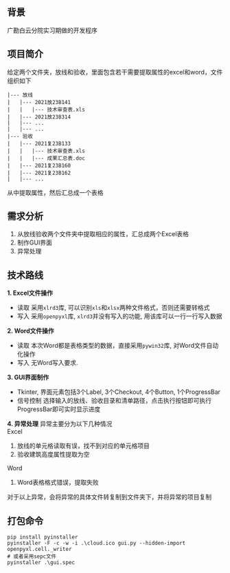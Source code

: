 ## 背景
广勘白云分院实习期做的开发程序
## 项目简介
给定两个文件夹，放线和验收，里面包含若干需要提取属性的excel和word，文件组织如下
```
|--- 放线
|   |--- 2021放23B141
|   |   |--- 技术审查表.xls
|   |--- 2021放23B314
|   |--- ...
|   |--- ...
|--- 验收
|   |--- 2021复23B133
|   |   |--- 技术审查表.xls
|   |   |--- 成果汇总表.doc
|   |--- 2021复23B160
|   |--- 2021复23B162
|   |--- ...
```
从中提取属性，然后汇总成一个表格
## 需求分析
1. 从放线验收两个文件夹中提取相应的属性，汇总成两个Excel表格
2. 制作GUI界面
3. 异常处理
## 技术路线
**1. Excel文件操作**
- 读取 采用`xlrd3`库, 可以识别`xls`和`xlsx`两种文件格式，否则还需要转格式  
- 写入 采用`openpyxl`库, `xlrd3`并没有写入的功能, 用该库可以一行一行写入数据
  
**2. Word文件操作**
- 读取 本次Word都是表格类型的数据，直接采用`pywin32`库, 对Word文件自动化操作
- 写入 无Word写入要求.

**3. GUI界面制作**
- Tkinter, 界面元素包括3个Label, 3个Checkout, 4个Button, 1个ProgressBar
- 信号控制 选择输入的放线、验收目录和清单路径，点击执行按钮即可执行ProgressBar即可实时显示进度

**4. 异常处理**
异常主要分为以下几种情况  
Excel 
1. 放线的单元格读取有误，找不到对应的单元格项目
2. 验收建筑高度属性提取为空 
  
Word
1. Word表格格式错误，提取失败

对于以上异常，会将异常的具体文件转复制到文件夹下，并将异常的项目复制
## 打包命令
```shell
pip install pyinstaller
pyinstaller -F -c -w -i .\cloud.ico gui.py --hidden-import openpyxl.cell._writer
# 或者采用sepc文件
pyinstaller .\gui.spec
```

